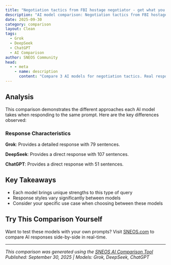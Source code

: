 ```yaml
---
title: "Negotiation tactics from FBI hostage negotiator - get what you want"
description: "AI model comparison: Negotiation tactics from FBI hostage negotiator - get what you want..."
date: 2025-09-30
category: comparison
layout: Clean
tags:
  - Grok
  - DeepSeek
  - ChatGPT
  - AI Comparison
author: SNEOS Community
head:
  - - meta
    - name: description
      content: "Compare 3 AI models for negotiation tactics. Real responses from Grok, DeepSeek, ChatGPT with detailed analysis."
---
```


<ChatComparison
  title="Negotiation tactics from FBI hostage negotiator - get what you want"
  prompt="Negotiation tactics from FBI hostage negotiator - get what you want"
  :responses='{
    "Grok": "Chris Voss, a former FBI hostage negotiator and the author of *Never Split the Difference: Negotiating As If Your Life Depended On It*, has shared powerful negotiation tactics that can be applied to both high-stakes situations and everyday interactions. His techniques are grounded in empathy, active listening, and understanding human psychology. Below are some of Voss\u0027s key negotiation tactics to help you \u0022get what you want\u0022 while building trust and achieving better outcomes:\n\n### 1. **Master the Art of Tactical Empathy**\n   - **What It Is:** Tactical empathy is about understanding the emotions and perspectives of the other party and demonstrating that understanding. It\u2019s not just about agreeing with them but showing you \u0022get\u0022 where they\u2019re coming from.\n   - **How to Use It:** Listen carefully to their words, tone, and emotions. Then, articulate their feelings or position back to them to show you\u2019re on the same wavelength. For example, say, \u201CIt sounds like you\u2019re frustrated because you feel this isn\u2019t fair,\u201D or \u201CI can see why this is important to you.\u201D\n   - **Why It Works:** People feel heard and understood, which lowers defenses and builds trust, making them more open to your perspective.\n\n### 2. **Use Active Listening Skills**\n   - **What It Is:** Actively listening means fully focusing on the other person without planning your response while they\u2019re speaking. Voss emphasizes techniques like mirroring, labeling, and paraphrasing.\n   - **How to Use It:**\n     - **Mirroring:** Repeat the last few words or key phrases the other person said in a curious tone. For example, if they say, \u201CI\u2019m really stressed about this deadline,\u201D you reply, \u201CStressed about the deadline?\u201D This encourages them to elaborate.\n     - **Labeling:** Name their emotions or situation. For example, \u201CIt seems like you\u2019re feeling overwhelmed by this,\u201D or \u201CIt looks like you\u2019re worried about the outcome.\u201D This validates their emotions.\n     - **Paraphrasing:** Restate their position in your own words to confirm understanding. For example, \u201CSo, what you\u2019re saying is that you need more time to complete this properly?\u201D\n   - **Why It Works:** These techniques show you\u2019re paying attention and care about their concerns, fostering rapport and encouraging them to share more information.\n\n### 3. **Aim for \u201CNo\u201D First**\n   - **What It Is:** Contrary to popular belief, getting a \u201Cno\u201D can be more powerful than a \u201Cyes.\u201D Voss believes that people feel safer and more in control when they say \u201Cno,\u201D and it often opens the door to a real conversation.\n   - **How to Use It:** Frame questions to elicit a \u201Cno\u201D that aligns with your goal. For example, instead of asking, \u201CDo you want to meet at 3 PM?\u201D ask, \u201CWould 3 PM be a bad time to meet?\u201D If they say \u201Cno\u201D (meaning it\u2019s not a bad time), you\u2019ve moved closer to agreement.\n   - **Why It Works:** Saying \u201Cyes\u201D can feel like a commitment, which makes people hesitant. A \u201Cno\u201D lets them feel in control while still guiding the conversation toward your desired outcome.\n\n### 4. **Anchor Their Emotions**\n   - **What It Is:** Start by addressing the other person\u2019s fears or concerns before presenting your position. This \u201Canchors\u201D the negotiation in a place of understanding.\n   - **How to Use It:** If you\u2019re asking for something (like a raise), first acknowledge potential objections or concerns. For example, \u201CI know budgets are tight, and it might seem like a tough time to ask for more compensation\u2026\u201D Then pivot to your request with a positive framing: \u201C\u2026but I\u2019ve been able to increase revenue by X% this quarter, and I\u2019d like to discuss how we can align my compensation with that value.\u201D\n   - **Why It Works:** By addressing their potential objections first, you disarm resistance and show that you\u2019ve considered their perspective.\n\n### 5. **Use \u201CHow\u201D and \u201CWhat\u201D Questions to Collaborate**\n   - **What It Is:** Instead of making demands or asking yes/no questions, use open-ended \u201Chow\u201D and \u201Cwhat\u201D questions to make the other party feel like they\u2019re part of the solution.\n   - **How to Use It:** For example, instead of saying, \u201CI need this by Friday,\u201D ask, \u201CHow can we ensure this is completed by Friday?\u201D or \u201CWhat would it take for us to finalize this deal today?\u201D\n   - **Why It Works:** These questions shift the dynamic from confrontation to collaboration, making the other party think creatively about solutions while subtly guiding them toward your goal.\n\n### 6. **Create the Illusion of Control**\n   - **What It Is:** People are more likely to agree if they feel they have autonomy in the negotiation. Voss suggests giving them the illusion of control while subtly directing the outcome.\n   - **How to Use It:** Offer limited choices or ask for their input in a way that aligns with your objectives. For example, instead of saying, \u201CWe\u2019re meeting at 2 PM,\u201D say, \u201CI\u2019m available at 2 PM or 3 PM\u2014 which works better for you?\u201D\n   - **Why It Works:** People resist being told what to do but are more agreeable when they feel they have a say, even if the options are curated by you.\n\n### 7. **Leverage the Power of Silence**\n   - **What It Is:** After making a point or asking a question, stay silent. Don\u2019t rush to fill the void.\n   - **How to Use It:** After asking a key question like, \u201CHow can we make this work for both of us?\u201D pause and let them respond. If you\u2019ve made an offer, resist the urge to keep talking or justify it\u2014just wait.\n   - **Why It Works:** Silence is uncomfortable for most people, and they\u2019ll often feel compelled to speak, revealing more information or concessions.\n\n### 8. **Don\u2019t Split the Difference\u2014Go for a Win-Win**\n   - **What It Is:** Voss argues that \u201Csplitting the difference\u201D (meeting in the middle) often leaves both parties dissatisfied. Instead, aim for a solution where both feel they\u2019ve gained something valuable.\n   - **How to Use It:** Focus on the other party\u2019s underlying interests, not just their stated positions. If you\u2019re negotiating a price, for example, ask, \u201CWhat\u2019s most important to you in this deal?\u201D Maybe it\u2019s not the price but the terms, timing, or added value you can offer.\n   - **Why It Works:** Discovering and addressing their true priorities allows you to craft a deal that feels like a win for them without compromising your core objectives.\n\n### 9. **Use the \u201CAccusation Audit\u201D to Defuse Tension**\n   - **What It Is:** Preemptively address negative assumptions or objections the other party might have about you or your position.\n   - **How to Use It:** Start by acknowledging potential criticisms. For example, \u201CYou might think I\u2019m being unreasonable by asking for this, or that I don\u2019t understand the constraints you\u2019re under\u2026\u201D Then explain your position calmly: \u201C\u2026but here\u2019s why I believe this is fair based on the value I\u2019ve provided.\u201D\n   - **Why It Works:** By vocalizing their potential objections, you neutralize them and show transparency, which reduces defensiveness and builds trust.\n\n### 10. **Know Your \u201CBlack Swans\u201D**\n   - **What It Is:** A \u201CBlack Swan\u201D is an unknown or hidden factor that can dramatically change the negotiation. Voss stresses the importance of uncovering these through active listening and curiosity.\n   - **How to Use It:** Dig deeper into the other party\u2019s motivations by asking probing questions like, \u201CWhat\u2019s the biggest challenge you\u2019re facing with this?\u201D or \u201CWhat\u2019s something I might not be aware of that\u2019s influencing your decision?\u201D\n   - **Why It Works:** Uncovering hidden drivers (like personal pressures, undisclosed priorities, or external constraints) gives you leverage to adjust your approach and find a breakthrough.\n\n### Final Tips for Applying These Tactics\n- **Stay Calm and Adaptable:** Voss emphasizes maintaining a calm, confident tone (he calls it the \u201Clate-night FM DJ voice\u201D) to project authority and reassurance, even under pressure.\n- **Practice Patience:** Hostage negotiations taught Voss that rushing can derail progress. Take your time to listen and build rapport.\n- **Prepare Thoroughly:** Know your goals, your limits (your \u201Cwalk-away\u201D point), and as much about the other party as possible before entering the negotiation.\n\nBy combining empathy, strategic questioning, and psychological insights, these FBI-inspired tactics can help you navigate tough conversations, build stronger relationships, and achieve your desired outcomes\u2014whether you\u2019re negotiating a business deal, a salary raise, or even a family disagreement. As Voss often says, \u201CNegotiation is not a battle; it\u2019s a discovery process.\u201D Focus on understanding the other side, and you\u2019ll often find the path to getting what you want.",
    "DeepSeek": "Of course. The negotiation tactics popularized by former FBI lead hostage negotiator Chris Voss are incredibly effective because they are rooted in human psychology, not brute force. They are designed to build trust, uncover the real objections, and make the other party feel safe and respected enough to say \u0022yes.\u0022\n\nThe core philosophy is: **Negotiation is not a battle; it\u0027s a collaborative process of discovery.** You\u0027re not trying to beat the other side; you\u0027re trying to persuade them that the best way for them to win is for you to win, too.\n\nHere are the key tactics from Chris Voss\u0027s system, as detailed in his book *Never Split the Difference*.\n\n---\n\n### 1. The Foundation: The \u0022Late Night FM\u0022 Voice\nThis is the single most important tool to master first.\n*   **What it is:** A calm, slow, downward-inflecting tone. It sounds like a late-night radio DJ\u2014soothing, reassuring, and in control.\n*   **Why it works:** It de-escalates tension immediately. It signals that you are in control of your emotions and creates an atmosphere of safety. It makes the other person feel heard.\n*   **When to use it:** Almost constantly, especially when things get tense.\n\n### 2. Become a \u0022Mirror\u0022\nThis is a simple but powerful technique to build rapport and gather information.\n*   **What it is:** Repeating the last one to three critical words your counterpart just said, in the form of a question.\n*   **Example:**\n    *   *Them:* \u0022This proposal just doesn\u0027t work for us.\u0022\n    *   *You:* \u0022Doesn\u0027t work for you?\u0022\n    *   *Them:* \u0022Well, the pricing structure is too aggressive for this quarter.\u0022\n*   **Why it works:** It triggers a deep-seated human instinct to explain and elaborate. It makes the other person feel you are listening closely, and they will often reveal their true concerns without you having to ask.\n\n### 3. Practice Tactical Empathy\nThis is not about being nice; it\u0027s about being strategic.\n*   **What it is:** Understanding the other person\u0027s perspective and *verbally labeling* what you think they are feeling.\n*   **How to do it:** Use phrases that start with:\n    *   \u0022It seems like...\u0022\n    *   \u0022It sounds like...\u0022\n    *   \u0022It looks like...\u0022\n*   **Example:**\n    *   \u0022It sounds like you\u0027re worried about the implementation timeline.\u0022\n    *   \u0022It seems like you\u0027re frustrated with the current process.\u0022\n*   **Why it works:** It validates their emotions, which disarms negativity. When someone feels understood, their amygdala (the \u0022threat\u0022 center of the brain) calms down, allowing for rational conversation.\n\n### 4. Master the \u0022No\u0022\nMost people are trained to seek \u0022Yes.\u0022 Voss argues that getting to \u0022No\u0022 is more powerful.\n*   **What it is:** Reframing your questions to make it easy and safe for the other person to say \u0022no.\u0022\n*   **Example:**\n    *   Instead of: \u0022Do you agree with this proposal?\u0022 (Puts them on the spot for a \u0022yes\u0022 they may not mean).\n    *   Try: \u0022Is now a bad time to talk?\u0022 or \u0022Have you given up on this project?\u0022\n*   **Why it works:** \u0022No\u0022 makes people feel safe and in control. It allows them to define their boundaries. A strategic \u0022no\u0022 often opens the door to a real, committed \u0022yes\u0022 later. It\u0027s also a great way to confirm if the other party is still engaged.\n\n### 5. The Magic of \u0022That\u0027s Right\u0022\nYour goal is not to get a \u0022yes,\u0022 but to get the other person to say, **\u0022That\u0027s right.\u0022**\n*   **What it is:** This happens when you use a combination of mirroring and labeling to accurately summarize their situation and feelings. You show you truly understand their world.\n*   **Example:** After a few minutes of listening and labeling, you say: \u0022So, it seems like you\u0027re under a lot of pressure to deliver this quarter, and the current pricing would put your team in a bind, and you\u0027re worried we don\u0027t understand your constraints.\u0022\n*   **Why it works:** \u0022That\u0027s right\u0022 is a profound moment of breakthrough. It signals that trust has been established. The negotiation shifts from adversarial to collaborative.\n\n### 6. Bend Their Reality with the Ackerman Model\nA systematic method for bargaining, designed to avoid the trap of \u0022splitting the difference.\u0022\n*   **The 6 Steps:**\n    1.  **Set Your Target Price:** Know your goal.\n    2.  **Make Your First Offer at 65%:** Start low (but not insultingly so).\n    3.  **Plan Three Increases:** Plan to move to 85%, 95%, and 100%.\n    4.  **Use \u0022How\u0022 Questions:** After each rejected offer, ask \u0022How am I supposed to do that?\u0022 This puts the burden on them to solve your problem.\n    5.  **Use an Exact, Non-Round Number:** Your final offer should be a precise number (e.g., $47,500, not $48,000). It signals you\u0027ve reached your absolute limit.\n    6.  **Offer a Non-Monetary Concession:** At the very end, throw in something small that has high perceived value to them (e.g., \u0022And I\u0027ll throw in a dedicated training session for your team.\u0022).\n\n---\n\n### Putting It All Together: A Sample Script\n\n**Scenario:** Negotiating a salary.\n\n*   **Manager:** \u0022I\u0027m afraid the best we can do is $80,000.\u0022\n*   **You:** (Using the Late Night FM Voice) \u0022I hear you. It seems like that\u0027s the number you have in the budget for this role.\u0022 **(Labeling)**\n*   **Manager:** \u0022Yes, exactly. We have to work within our constraints.\u0022\n*   **You:** \u0022Work within your constraints...\u0022 **(Mirroring)**\n*   **Manager:** \u0022Well, yes. We have benchmarks for this position, and we can\u0027t just blow them out of the water.\u0022\n*   **You:** \u0022It sounds like you\u0027re concerned about setting a precedent that would affect other teams.\u0022 **(Labeling)**\n*   **Manager:** \u0022That\u0027s a big part of it, yes. I have to be fair across the board.\u0022\n*   **You:** \u0022So, to make sure I understand\u2014you need to be fair across the board and stick to the benchmarks for this role, but you also see the unique value I\u0027m bringing to the table. Is that right?\u0022 **(Summary leading to \u0022That\u0027s Right\u0022)**\n*   **Manager:** \u0022That\u0027s right.\u0022\n*   **You:** \u0022Given that unique value, is there any flexibility at all if the base salary is firm? For example, on the bonus structure, signing bonus, or additional vacation time?\u0022 **(Using a \u0022No-Oriented\u0022 question: \u0022Is there any flexibility at all...\u0022)**\n\n### Final Golden Rule\n\n*   **Listen. Don\u0027t just wait for your turn to talk.** Your most powerful weapon is your ear. The other person will tell you everything you need to know to get to a deal\u2014if you\u0027re listening for it.\n\nThese tactics turn negotiation from a stressful confrontation into a psychological puzzle. Your goal is to understand the person across the table so well that a mutually beneficial deal becomes the most obvious and comfortable path forward.",
    "ChatGPT": "Certainly! FBI hostage negotiators are trained to use highly effective communication and psychological tactics to resolve high-stakes situations peacefully. Many of these tactics can be adapted for everyday negotiations to help you get what you want. Here are some key negotiation tactics inspired by FBI hostage negotiators:\n\n### 1. Build Rapport and Establish Trust\n- **Active Listening:** Listen carefully without interrupting. Show empathy and understanding.\n- **Use the Person\u2019s Name:** Personalize the conversation to create a connection.\n- **Mirror and Label Emotions:** Reflect their feelings (\u201CIt sounds like you\u2019re frustrated\u201D) to show you understand.\n\n### 2. Stay Calm and Patient\n- Keep your emotions in check. Negotiations often take time\u2014patience can be your greatest asset.\n- Respond calmly, even if the other party becomes emotional or aggressive.\n\n### 3. Use Open-Ended Questions\n- Encourage the other party to talk more about their needs and concerns.\n- Examples: \u201CCan you tell me more about what\u2019s important to you?\u201D or \u201CWhat would make this work for you?\u201D\n\n### 4. Avoid \u201CNo\u201D\u2014Use Positive Framing\n- Instead of saying \u201CNo,\u201D reframe responses to keep the conversation moving forward.\n- For example, instead of \u201CWe can\u2019t do that,\u201D say \u201CWhat we can do is\u2026\u201D\n\n### 5. Find Common Ground\n- Identify shared interests or goals to build cooperation.\n- Emphasize how an agreement benefits both sides.\n\n### 6. Use Tactical Empathy\n- Show deep understanding of the other party\u2019s feelings and perspective.\n- This does not mean agreeing, but demonstrating you grasp their situation.\n\n### 7. Create a \u201CWin-Win\u201D Solution\n- Aim for solutions where both parties feel satisfied.\n- This increases chances of long-term cooperation and reduces resistance.\n\n### 8. Use the \u201CAccusation Audit\u201D\n- Address any negative assumptions they might have upfront.\n- Example: \u201CYou might think I\u2019m trying to take advantage, but that\u2019s not my intention.\u201D\n\n### 9. Apply the \u201CFeel, Felt, Found\u201D Technique\n- \u201CI understand how you feel. Others have felt the same way, but they found that\u2026\u201D\n\n### 10. Use Silence and Patience Strategically\n- After making an offer or asking a question, remain silent and wait. People often fill silence with valuable information or concessions.\n\n### 11. Avoid Ultimatums and Threats\n- These escalate tension and reduce likelihood of agreement.\n\n### 12. Summarize and Confirm\n- Periodically recap what\u2019s been discussed to ensure understanding and build momentum.\n\n---\n\n### Example Chat Flow Using These Tactics:\n\n**You:** \u201CI understand you\u2019re concerned about the timeline. Can you tell me more about what deadlines you\u2019re working with?\u201D\n\n**Them:** \u201CWe really need it done by next week, or it\u2019s a big problem.\u201D\n\n**You:** \u201CIt sounds like the schedule is very important to you. Many clients I\u2019ve worked with felt the same pressure, but they found that extending just a little helped improve quality without significant impact. What if we explore options to meet your needs while ensuring high quality?\u201D\n\n**Them:** \u201CHmm, maybe that could work. What do you suggest?\u201D\n\n**You:** \u201CLet\u2019s look at some possibilities together. I want to make sure we find a solution that works well for both of us.\u201D\n\n---\n\nBy applying these FBI negotiation principles \u2014 emphasizing empathy, rapport, patience, and problem-solving \u2014 you can improve your ability to get what you want, even in difficult situations. If you want, I can provide specific scripts or role-play examples tailored to your negotiation scenario."
  }'
  published-date="12:58"
/>

## Analysis

This comparison demonstrates the different approaches each AI model takes when responding to the same prompt. Here are the key differences observed:

### Response Characteristics

**Grok**: Provides a detailed response with 79 sentences. 

**DeepSeek**: Provides a direct response with 107 sentences. 

**ChatGPT**: Provides a direct response with 51 sentences. 

## Key Takeaways

- Each model brings unique strengths to this type of query
- Response styles vary significantly between models
- Consider your specific use case when choosing between these models

## Try This Comparison Yourself

Want to test these models with your own prompts? Visit [SNEOS.com](https://sneos.com) to compare AI responses side-by-side in real-time.

---

*This comparison was generated using the [SNEOS AI Comparison Tool](https://sneos.com)*
*Published: September 30, 2025 | Models: Grok, DeepSeek, ChatGPT*
